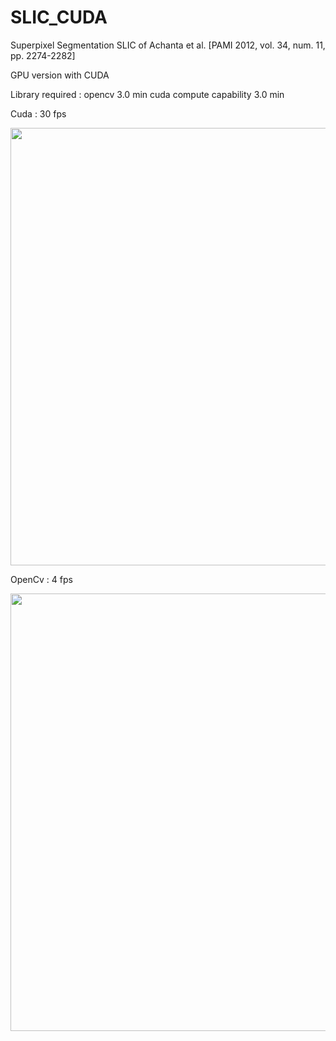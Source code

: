 # SLIC_CUDA
Superpixel Segmentation SLIC of Achanta et al. [PAMI 2012, vol. 34, num. 11, pp. 2274-2282]

GPU version with CUDA

Library required :
opencv 3.0 min
cuda compute capability 3.0 min

  Cuda : 30 fps
<p align="center">
  <img src="https://cloud.githubusercontent.com/assets/10605043/17391166/fceb718c-59e1-11e6-8251-7ca9b90287e5.gif" width="700"/>
</p>

  OpenCv : 4 fps
  <p align="center">
  <img src="https://cloud.githubusercontent.com/assets/10605043/17391176/247636ec-59e2-11e6-9d3d-df4e16c75218.gif" width="700"/>
  </p>
